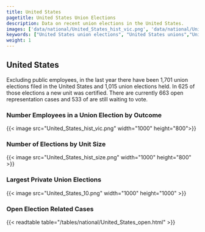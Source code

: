 ```yaml
---
title: United States
pagetitle: United States Union Elections
description: Data on recent union elections in the United States.
images: ['data/national/United_States_hist_vic.png', 'data/national/United_States_hist_size.png', 'data/national/United_States_10.png']
keywords: ["United States union elections", "United States unions","Union elections"]
weight: 1
---
```

##  United States

Excluding public employees, in the last year there have been 1,701 union elections filed in the United States and 1,015 union elections held. In 625 of those elections a new unit was certified. There are currently 663 open representation cases and 533 of are still waiting to vote.

### Number Employees in a Union Election by Outcome
{{< image src="United_States_hist_vic.png" width="1000" height="800">}}

### Number of Elections by Unit Size
{{< image src="United_States_hist_size.png" width="1000" height="800" >}}

### Largest Private Union Elections
{{< image src="United_States_10.png" width="1000" height="1000"  >}}

### Open Election Related Cases
{{< readtable table="/tables/national/United_States_open.html" >}}


